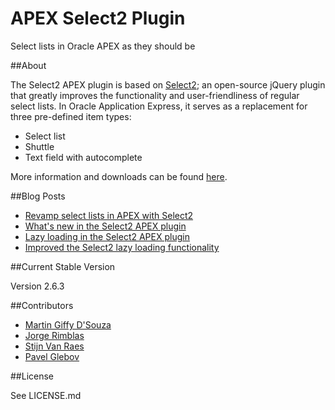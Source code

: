 APEX Select2 Plugin
===================

Select lists in Oracle APEX as they should be

##About

The Select2 APEX plugin is based on [Select2](http://ivaynberg.github.io/select2/index.html);
an open-source jQuery plugin that greatly improves the functionality and user-friendliness of regular select lists.
In Oracle Application Express, it serves as a replacement for three pre-defined item types:

* Select list
* Shuttle
* Text field with autocomplete

More information and downloads can be found [here](http://apex.oracle.com/pls/apex/f?p=64237:20).

##Blog Posts
* [Revamp select lists in APEX with Select2](https://apexplained.wordpress.com/2013/08/31/revamp-select-lists-in-apex-with-select2/)
* [What's new in the Select2 APEX plugin](https://apexplained.wordpress.com/2013/10/30/whats-new-in-the-select2-apex-plugin/)
* [Lazy loading in the Select2 APEX plugin](https://apexplained.wordpress.com/2015/01/03/lazy-loading-in-the-select2-apex-plugin/)
* [Improved the Select2 lazy loading functionality](https://apexplained.wordpress.com/2015/01/12/improved-the-select2-lazy-loading-functionality/)

##Current Stable Version

Version 2.6.3

##Contributors
* [Martin Giffy D'Souza](https://github.com/martindsouza)
* [Jorge Rimblas](https://github.com/rimblas)
* [Stijn Van Raes](https://github.com/stijnvanraes)
* [Pavel Glebov](https://github.com/glebovpavel)

##License

See LICENSE.md